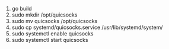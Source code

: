 1. go build
2. sudo mkdir /opt/quicsocks
3. sudo mv quicsocks /opt/quicsocks
4. sudo cp systemd/quicsocks.service /usr/lib/systemd/system/
5. sudo systemctl enable quicsocks
6. sudo systemctl start quicsocks

